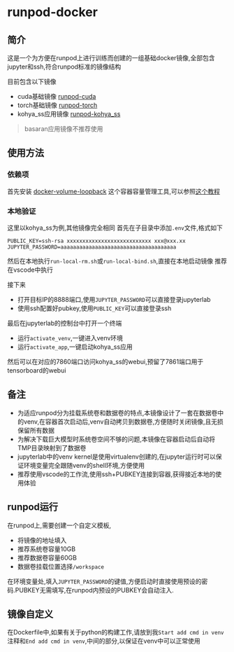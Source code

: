 runpod-docker
====================
## 简介

这是一个为方便在runpod上进行训练而创建的一组基础docker镜像,全部包含jupyter和ssh,符合runpod标准的镜像结构

目前包含以下镜像
- cuda基础镜像 [runpod-cuda](https://hub.docker.com/repository/docker/sharpbai/runpod-cuda/general)
- torch基础镜像 [runpod-torch](https://hub.docker.com/repository/docker/sharpbai/runpod-torch/general)
- kohya_ss应用镜像 [runpod-kohya_ss](https://hub.docker.com/repository/docker/sharpbai/runpod-kohya_ss/general)

> basaran应用镜像不推荐使用

## 使用方法

### 依赖项

首先安装 [docker-volume-loopback](https://github.com/ashald/docker-volume-loopback) 这个容器容量管理工具,可以参照[这个教程](https://blog.sharpbai.com/2023/04/%e8%a7%a3%e5%86%b3docker%e6%97%a0%e6%b3%95%e9%99%90%e5%88%b6%e5%8d%b7%e5%ae%b9%e9%87%8f%e9%97%ae%e9%a2%98/)

### 本地验证

这里以kohya_ss为例,其他镜像完全相同
首先在子目录中添加`.env`文件,格式如下

```plain
PUBLIC_KEY=ssh-rsa xxxxxxxxxxxxxxxxxxxxxxxxxxx xxx@xxx.xx
JUPYTER_PASSWORD=aaaaaaaaaaaaaaaaaaaaaaaaaaaaaaaaaaaaa
```
然后在本地执行`run-local-rm.sh`或`run-local-bind.sh`,直接在本地启动镜像
推荐在vscode中执行

接下来

- 打开目标IP的8888端口,使用`JUPYTER_PASSWORD`可以直接登录jupyterlab
- 使用ssh配置好pubkey,使用`PUBLIC_KEY`可以直接登录ssh

最后在jupyterlab的控制台中打开一个终端

- 运行`activate_venv`,一键进入venv环境
- 运行`activate_app`,一键启动kohya_ss应用

然后可以在对应的7860端口访问kohya_ss的webui,预留了7861端口用于tensorboard的webui

## 备注

- 为适应runpod分为挂载系统卷和数据卷的特点,本镜像设计了一套在数据卷中的venv,在容器首次启动后,venv自动拷贝到数据卷,方便随时关闭镜像,且无损保留所有数据
- 为解决下载巨大模型时系统卷空间不够的问题,本镜像在容器启动后自动将TMP目录映射到了数据卷
- jupyterlab中的venv kernel是使用virtualenv创建的,在jupyter运行时可以保证环境变量完全跟随venv的shell环境,方便使用
- 推荐使用vscode的工作流,使用ssh+PUBKEY连接到容器,获得接近本地的使用体验

## runpod运行

在runpod上,需要创建一个自定义模板,
- 将镜像的地址填入
- 推荐系统卷容量10GB
- 推荐数据卷容量60GB
- 数据卷挂载位置选择`/workspace`

在环境变量处,填入`JUPYTER_PASSWORD`的键值,方便启动时直接使用预设的密码.PUBKEY无需填写,在runpod内预设的PUBKEY会自动注入.

## 镜像自定义

在Dockerfile中,如果有关于python的构建工作,请放到我`Start add cmd in venv`注释和`End add cmd in venv`,中间的部分,以保证在venv中可以正常使用
